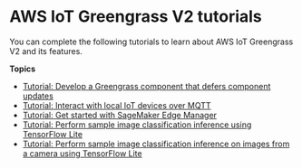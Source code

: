 # AWS IoT Greengrass V2 tutorials<a name="tutorials"></a>

You can complete the following tutorials to learn about AWS IoT Greengrass V2 and its features\.

**Topics**
+ [Tutorial: Develop a Greengrass component that defers component updates](defer-component-updates-tutorial.md)
+ [Tutorial: Interact with local IoT devices over MQTT](client-devices-tutorial.md)
+ [Tutorial: Get started with SageMaker Edge Manager](get-started-with-edge-manager-on-greengrass.md)
+ [Tutorial: Perform sample image classification inference using TensorFlow Lite](ml-tutorial-image-classification.md)
+ [Tutorial: Perform sample image classification inference on images from a camera using TensorFlow Lite](ml-tutorial-image-classification-camera.md)